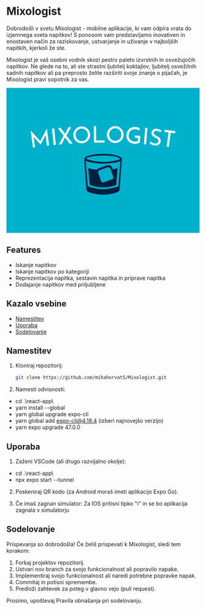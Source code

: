 # Mixologist

Dobrodošli v svetu Mixologist - mobilne aplikacije, ki vam odpira vrata do izjemnega sveta napitkov! S ponosom vam predstavljamo inovativen in enostaven način za raziskovanje, ustvarjanje in uživanje v najboljših napitkih, kjerkoli že ste.

Mixologist je vaš osebni vodnik skozi pestro paleto izvrstnih in osvežujočih napitkov. Ne glede na to, ali ste strastni ljubitelj koktajlov, ljubitelj osvežilnih sadnih napitkov ali pa preprosto želite razširiti svoje znanje o pijačah, je Mixologist pravi sopotnik za vas.

![Mixologist Screenshot](mixologist_logo1.png)

## Features

- Iskanje napitkov
- Iskanje napitkov po kategoriji
- Reprezentacija napitka, sestavin napitka in priprave napitka
- Dodajanje napitkov med priljubljene

## Kazalo vsebine

- [Namestitev](#installation)
- [Uporaba](#usage)
- [Sodelovanje](#contributing)

## Namestitev

1. Kloniraj repozitorij:

   ```sh
   git clone https://github.com/mihahorvat5/Mixologist.git
   ```

2. Namesti odvisnosti:

- cd .\react-app\
- yarn install --global
- yarn global upgrade expo-cli
- yarn global add expo-cli@4.18.4 (izberi najnovejšo verzijo)
- yarn expo upgrade 47.0.0

## Uporaba

1. Zaženi VSCode (ali drugo razvijalno okolje):

- cd .\react-app\
- npx expo start --tunnel

2. Poskeniraj QR kodo (za Android moraš imeti aplikacijo Expo Go).

3. Če imaš zagnan simulator: Za IOS pritisni tipko "i" in se bo aplikacija zagnala v simulatorju

## Sodelovanje

Prispevanja so dobrodošla! Če želiš prispevati k Mixologist, sledi tem korakom:

1. Forkaj projektov repozitorij.
2. Ustvari nov branch za svojo funkcionalnost ali popravilo napake.
3. Implementiraj svojo funkcionalnost ali naredi potrebne popravke napak.
4. Commitaj in potisni spremembe.
5. Predloži zahtevek za poteg v glavno vejo (pull request).

Prosimo, upoštevaj Pravila obnašanja pri sodelovanju.